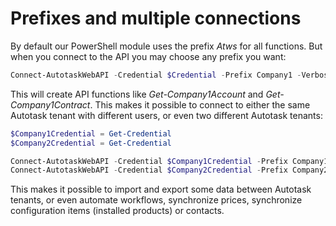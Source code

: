 # Prefixes and multiple connections

By default our PowerShell module uses the prefix *Atws* for all functions. But when you connect to the API you may choose any prefix you want:

```powershell
Connect-AutotaskWebAPI -Credential $Credential -Prefix Company1 -Verbose
```

This will create API functions like *Get-Company1Account* and *Get-Company1Contract*. This makes it possible to connect to either the same Autotask tenant with different users, or even two different Autotask tenants:

```powershell
$Company1Credential = Get-Credential
$Company2Credential = Get-Credential

Connect-AutotaskWebAPI -Credential $Company1Credential -Prefix Company1 -Verbose
Connect-AutotaskWebAPI -Credential $Company2Credential -Prefix Company2 -Verbose
```

This makes it possible to import and export some data between Autotask tenants, or even automate workflows, synchronize prices, synchronize configuration items (installed products) or contacts.